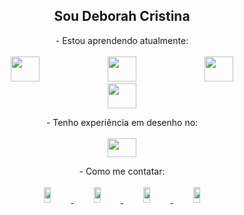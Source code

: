 <h2 align="center">Sou Deborah Cristina</h2>
<p align="center">
- Estou aprendendo atualmente:
<br><br>
 <span><img style="height: 40px; width: 30%;" src="https://commons.wikimedia.org/wiki/File:Webysther_20160423_-_Elephpant.svg"/></span>
<span><img style="height: 40px; width: 30%;" src="https://cdn.jsdelivr.net/gh/devicons/devicon/icons/html5/html5-original-wordmark.svg"/></span>
<span><img style="height: 40px; width: 30%;" src="https://cdn.jsdelivr.net/gh/devicons/devicon/icons/css3/css3-original-wordmark.svg"/></span>
<span><img style="height: 40px; width: 30%;" src="https://cdn.jsdelivr.net/gh/devicons/devicon/icons/csharp/csharp-original.svg"/></span>
</p>
<p align="center">
- Tenho experiência em desenho no:
<br><br>
<img style="height: 30px; width: 30%;" src="https://cdn.jsdelivr.net/gh/devicons/devicon/icons/photoshop/photoshop-plain.svg" />
 </p>        
 <p align="center">
- Como me contatar:
<br><br>
<!--instagram--><span><a href="https://www.instagram.com/deborahcristina43/"><img style="height: 25px; width: 15%;" src="https://img.shields.io/badge/Instagram-E4405F?style=for-the-badge&logo=instagram&logoColor=white"></span>
<!--gmail--><span><a href="mailto:deborah.cristina8787@gmail.com"><img style="height: 25px; width: 15%;" src="https://img.shields.io/badge/Gmail-D14836?style=for-the-badge&logo=gmail&logoColor=white"></span>
<!--discord--><span><a href="https://discord.gg/fDAVtx9e"><img style="height: 25px; width: 15%;" src="https://img.shields.io/badge/Discord-7289DA?style=for-the-badge&logo=discord&logoColor=white"></span>   
<!--Deviantart--><span><a href="https://www.deviantart.com/domaingriffith"><img style="height: 25px; width: 15%;" src="https://img.shields.io/badge/DeviantArt-05CC47?style=for-the-badge&logo=deviantart&logoColor=white"></span>
</p>
          
<!---
DeborahCristinaOJ/DeborahCristinaOJ is a ✨ special ✨ repository because its `README.md` (this file) appears on your GitHub profile.
You can click the Preview link to take a look at your changes.
--->
